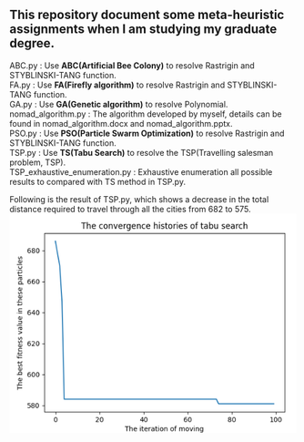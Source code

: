 This repository document some meta-heuristic assignments when I am studying my graduate degree.
---
ABC.py : Use **ABC(Artificial Bee Colony)** to resolve Rastrigin and STYBLINSKI-TANG function.  
FA.py : Use **FA(Firefly algorithm)** to resolve Rastrigin and STYBLINSKI-TANG function.  
GA.py : Use **GA(Genetic algorithm)** to resolve Polynomial.  
nomad_algorithm.py : The algorithm developed by myself, details can be found in nomad_algorithm.docx and nomad_algorithm.pptx.  
PSO.py : Use **PSO(Particle Swarm Optimization)** to resolve Rastrigin and STYBLINSKI-TANG function.  
TSP.py : Use **TS(Tabu Search)** to resolve the TSP(Travelling salesman problem, TSP).  
TSP_exhaustive_enumeration.py : Exhaustive enumeration all possible results to compared with TS method in TSP.py.  

Following is the result of TSP.py, which shows a decrease in the total distance required to travel through all the cities from 682 to 575.  
![tabu-search result](./tabu-search_result.png)